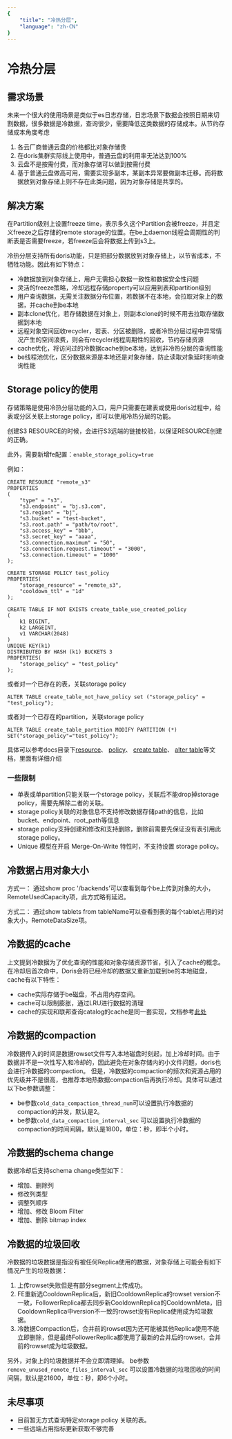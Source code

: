 ```yaml
---
{
    "title": "冷热分层",
    "language": "zh-CN"
}
---
```


<!-- 
Licensed to the Apache Software Foundation (ASF) under one
or more contributor license agreements.  See the NOTICE file
distributed with this work for additional information
regarding copyright ownership.  The ASF licenses this file
to you under the Apache License, Version 2.0 (the
"License"); you may not use this file except in compliance
with the License.  You may obtain a copy of the License at

  http://www.apache.org/licenses/LICENSE-2.0

Unless required by applicable law or agreed to in writing,
software distributed under the License is distributed on an
"AS IS" BASIS, WITHOUT WARRANTIES OR CONDITIONS OF ANY
KIND, either express or implied.  See the License for the
specific language governing permissions and limitations
under the License.
-->

# 冷热分层

## 需求场景

未来一个很大的使用场景是类似于es日志存储，日志场景下数据会按照日期来切割数据，很多数据是冷数据，查询很少，需要降低这类数据的存储成本。从节约存储成本角度考虑
1. 各云厂商普通云盘的价格都比对象存储贵
2. 在doris集群实际线上使用中，普通云盘的利用率无法达到100%
3. 云盘不是按需付费，而对象存储可以做到按需付费
4. 基于普通云盘做高可用，需要实现多副本，某副本异常要做副本迁移。而将数据放到对象存储上则不存在此类问题，因为对象存储是共享的。

## 解决方案
在Partition级别上设置freeze time，表示多久这个Partition会被freeze，并且定义freeze之后存储的remote storage的位置。在be上daemon线程会周期性的判断表是否需要freeze，若freeze后会将数据上传到s3上。

冷热分层支持所有doris功能，只是把部分数据放到对象存储上，以节省成本，不牺牲功能。因此有如下特点：

- 冷数据放到对象存储上，用户无需担心数据一致性和数据安全性问题
- 灵活的freeze策略，冷却远程存储property可以应用到表和partition级别
- 用户查询数据，无需关注数据分布位置，若数据不在本地，会拉取对象上的数据，并cache到be本地
- 副本clone优化，若存储数据在对象上，则副本clone的时候不用去拉取存储数据到本地
- 远程对象空间回收recycler，若表、分区被删除，或者冷热分层过程中异常情况产生的空间浪费，则会有recycler线程周期性的回收，节约存储资源
- cache优化，将访问过的冷数据cache到be本地，达到非冷热分层的查询性能
- be线程池优化，区分数据来源是本地还是对象存储，防止读取对象延时影响查询性能

## Storage policy的使用

存储策略是使用冷热分层功能的入口，用户只需要在建表或使用doris过程中，给表或分区关联上storage policy，即可以使用冷热分层的功能。

<version since="dev"></version> 创建S3 RESOURCE的时候，会进行S3远端的链接校验，以保证RESOURCE创建的正确。

此外，需要新增fe配置：`enable_storage_policy=true`

例如：

```
CREATE RESOURCE "remote_s3"
PROPERTIES
(
    "type" = "s3",
    "s3.endpoint" = "bj.s3.com",
    "s3.region" = "bj",
    "s3.bucket" = "test-bucket",
    "s3.root.path" = "path/to/root",
    "s3.access_key" = "bbb",
    "s3.secret_key" = "aaaa",
    "s3.connection.maximum" = "50",
    "s3.connection.request.timeout" = "3000",
    "s3.connection.timeout" = "1000"
);

CREATE STORAGE POLICY test_policy
PROPERTIES(
    "storage_resource" = "remote_s3",
    "cooldown_ttl" = "1d"
);

CREATE TABLE IF NOT EXISTS create_table_use_created_policy 
(
    k1 BIGINT,
    k2 LARGEINT,
    v1 VARCHAR(2048)
)
UNIQUE KEY(k1)
DISTRIBUTED BY HASH (k1) BUCKETS 3
PROPERTIES(
    "storage_policy" = "test_policy"
);
```
或者对一个已存在的表，关联storage policy
```
ALTER TABLE create_table_not_have_policy set ("storage_policy" = "test_policy");
```
或者对一个已存在的partition，关联storage policy
```
ALTER TABLE create_table_partition MODIFY PARTITION (*) SET("storage_policy"="test_policy");
```
具体可以参考docs目录下[resource](../sql-manual/sql-reference/Data-Definition-Statements/Create/CREATE-RESOURCE.md)、 [policy](../sql-manual/sql-reference/Data-Definition-Statements/Create/CREATE-POLICY.md)、 [create table](../sql-manual/sql-reference/Data-Definition-Statements/Create/CREATE-TABLE.md)、 [alter table](../sql-manual/sql-reference/Data-Definition-Statements/Alter/ALTER-TABLE-COLUMN.md)等文档，里面有详细介绍

### 一些限制

- 单表或单partition只能关联一个storage policy，关联后不能drop掉storage policy，需要先解除二者的关联。
- storage policy关联的对象信息不支持修改数据存储path的信息，比如bucket、endpoint、root_path等信息
- storage policy支持创建和修改和支持删除，删除前需要先保证没有表引用此storage policy。
- Unique 模型在开启 Merge-On-Write 特性时，不支持设置 storage policy。

## 冷数据占用对象大小
方式一：
通过show proc '/backends'可以查看到每个be上传到对象的大小，RemoteUsedCapacity项，此方式略有延迟。

方式二：
通过show tablets from tableName可以查看到表的每个tablet占用的对象大小，RemoteDataSize项。

## 冷数据的cache
上文提到冷数据为了优化查询的性能和对象存储资源节省，引入了cache的概念。在冷却后首次命中，Doris会将已经冷却的数据又重新加载到be的本地磁盘，cache有以下特性：
- cache实际存储于be磁盘，不占用内存空间。
- cache可以限制膨胀，通过LRU进行数据的清理
- cache的实现和联邦查询catalog的cache是同一套实现，文档参考[此处](../lakehouse/filecache.md)

## 冷数据的compaction
冷数据传入的时间是数据rowset文件写入本地磁盘时刻起，加上冷却时间。由于数据并不是一次性写入和冷却的，因此避免在对象存储内的小文件问题，doris也会进行冷数据的compaction。
但是，冷数据的compaction的频次和资源占用的优先级并不是很高，也推荐本地热数据compaction后再执行冷却。具体可以通过以下be参数调整：
- be参数`cold_data_compaction_thread_num`可以设置执行冷数据的compaction的并发，默认是2。
- be参数`cold_data_compaction_interval_sec` 可以设置执行冷数据的compaction的时间间隔，默认是1800，单位：秒，即半个小时。

## 冷数据的schema change
数据冷却后支持schema change类型如下：
- 增加、删除列
- 修改列类型
- 调整列顺序
- 增加、修改 Bloom Filter
- 增加、删除 bitmap index

## 冷数据的垃圾回收
冷数据的垃圾数据是指没有被任何Replica使用的数据，对象存储上可能会有如下情况产生的垃圾数据：
1. 上传rowset失败但是有部分segment上传成功。
2. FE重新选CooldownReplica后，新旧CooldownReplica的rowset version不一致，FollowerReplica都去同步新CooldownReplica的CooldownMeta，旧CooldownReplica中version不一致的rowset没有Replica使用成为垃圾数据。
3. 冷数据Compaction后，合并前的rowset因为还可能被其他Replica使用不能立即删除，但是最终FollowerReplica都使用了最新的合并后的rowset，合并前的rowset成为垃圾数据。

另外，对象上的垃圾数据并不会立即清理掉。
be参数`remove_unused_remote_files_interval_sec` 可以设置冷数据的垃圾回收的时间间隔，默认是21600，单位：秒，即6个小时。


## 未尽事项

- 目前暂无方式查询特定storage policy 关联的表。
- 一些远端占用指标更新获取不够完善
